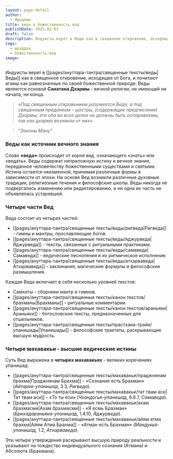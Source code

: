 ```yaml
---
layout: page-detail
author:
  - Яшодеви
title: вера в божественность вед
publishDate: 2025-02-03
draft: false
description: Индуисты верят в Веды как в священное откровение, исходящее от Бога, и почитают агамы как равнозначные по своей божественной природе. Веды являются основой Санатана Дхармы - вечной религии, не имеющей ни начала, ни конца.
tags:
  - шраддха
  - божественность-вед
image:
---
```

Индуисты верят в [[pages/ануттара-тантра/священные тексты/веды|Веды]] как в священное откровение, исходящее от Бога, и почитают агамы как равнозначные по своей божественной природе. Веды являются основой **Санатана Дхармы** - вечной религии, не имеющей ни начала, ни конца.

>*«Под священным откровением разумеется Веда, а под священным преданием - шастры, (содержащие предписания) Дхармы; эти оба во всех делах не должны быть оспариваемы, так как дхарма возникла от них».*

>*"Законы Ману"*

### Веды как источник вечного знания

Слово **«веда»** происходит от корня _вид_, означающего «знать» или «ведать». Веды содержат непреложную истину и вечное знание, переданное человечеству божественными существами и святыми. Истина остается неизменной, принимая различные формы в зависимости от эпохи. На основе Вед возникли различные духовные традиции, религиозные течения и философские школы. Веды никогда не подвергались изменению или редактированию, и ни одна их часть не объявлялась устаревшей.

### Четыре части Вед

Веда состоит из четырех частей:

- [[pages/ануттара-тантра/священные тексты/веды/ригведа|Ригведа]] - гимны и мантры, прославляющие богов.
- [[pages/ануттара-тантра/священные тексты/веды/яджурведа|Яджурведа]] - тексты, связанные с ритуальными практиками.
- [[pages/ануттара-тантра/священные тексты/веды/самаведа|Самаведа]] - ведические песнопения и их ритмическое исполнение.
- [[pages/ануттара-тантра/священные тексты/веды/атхарваведа|Атхарваведа]] - заклинания, магические формулы и философские размышления.

Каждая Веда включает в себя несколько уровней текстов:

- Самхиты - сборники мантр и гимнов.
- [[pages/ануттара-тантра/священные тексты/канон текстов/брахманы|Брахманы]] - ритуальные комментарии.
- [[pages/ануттара-тантра/священные тексты/канон текстов/араньяки|Араньяки]] - богословские тексты, предназначенные для отшельников.
- [[pages/ануттара-тантра/священные тексты/прастхана-трайя/упанишады|Упанишады]] - философские трактаты, раскрывающие высшую мудрость.

### Четыре махавакьи - высшие ведические истины

Суть Вед выражена в **четырех махавакьях** - великих изречениях упанишад:

- [[pages/ануттара-тантра/священные тексты/махавакьи/праджнянам брахма|Праджнянам Брахма]] - «Сознание есть Брахман» (_Айтарея-упанишад_, 3.3, _Ригведа_).
- [[pages/ануттара-тантра/священные тексты/махавакьи/тат твам аси|Тат твам аси]] - «То ты еси» (_Чхандогья-упанишад_, 6.8.7, _Самаведа_).
- [[pages/ануттара-тантра/священные тексты/махавакьи/ахам брахмасми|Ахам брахмасми]] - «Я есмь Брахман» (_Брихадараньяка-упанишад_, 1.4.10, _Яджурведа_).
- [[pages/ануттара-тантра/священные тексты/махавакьи/айям атма брахма|Айям Атма Брахма]] - «Атман есть Брахман» (_Мандукья-упанишад_, 1.2, _Атхарваведа_).

Эти четыре утверждения раскрывают высшую природу реальности и указывают на тождество индивидуального сознания (Атмана) и Абсолюта (Брахмана).